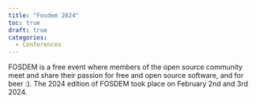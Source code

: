 ```yaml
---
title: "Fosdem 2024"
toc: true
draft: true
categories:
  - Conferences
---
```


FOSDEM is a free event where members of the open source community meet and share their passion for free and open source software, and for beer :).
The 2024 edition of FOSDEM took place on February 2nd and 3rd 2024.
